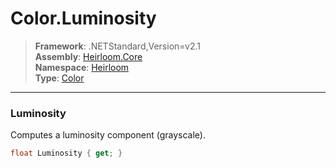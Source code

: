 # Color.Luminosity

> **Framework**: .NETStandard,Version=v2.1  
> **Assembly**: [Heirloom.Core][0]  
> **Namespace**: [Heirloom][0]  
> **Type**: [Color][1]

--------------------------------------------------------------------------------

### Luminosity

Computes a luminosity component (grayscale).

```cs
float Luminosity { get; }
```

[0]: ../Heirloom.Core.md
[1]: Heirloom.Color.md
